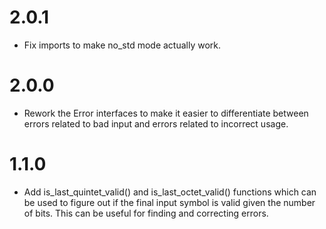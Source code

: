 2.0.1
=====

* Fix imports to make no_std mode actually work.

2.0.0
=====

* Rework the Error interfaces to make it easier to differentiate
  between errors related to bad input and errors related to incorrect
  usage.

1.1.0
=====

* Add is_last_quintet_valid() and is_last_octet_valid() functions which can
  be used to figure out if the final input symbol is valid given the number
  of bits. This can be useful for finding and correcting errors.

